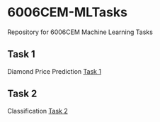 # 6006CEM-MLTasks
Repository for 6006CEM Machine Learning Tasks

## Task 1
Diamond Price Prediction [Task 1](Task1-Regression/MLTask1Regression.ipynb) 


## Task 2
Classification [Task 2](Task2-Classification/MLTask2Classification.ipynb)

